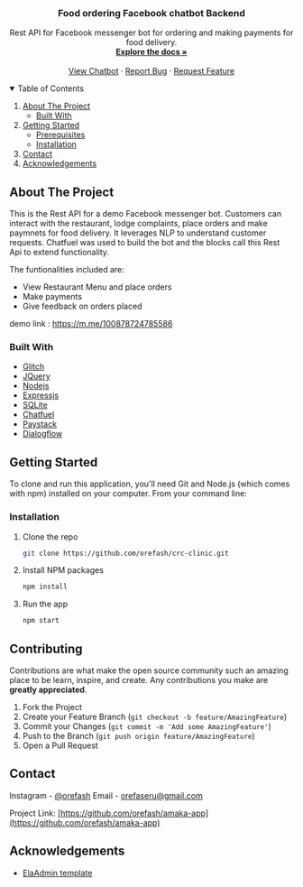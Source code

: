 






<!-- PROJECT LOGO -->
<br />
<p align="center">
 
  <h3 align="center">Food ordering Facebook chatbot Backend</h3>

  <p align="center">
    Rest API for Facebook messenger bot for ordering and making payments for food delivery.
    <br />
    <a href="https://github.com/orefash/amaka-app"><strong>Explore the docs »</strong></a>
    <br />
    <br />
    <a href="https://m.me/100878724785586">View Chatbot</a>
    ·
    <a href="https://github.com/orefash/amaka-app/issues">Report Bug</a>
    ·
    <a href="https://github.com/orefash/amaka-app/issues">Request Feature</a>
  </p>
</p>



<!-- TABLE OF CONTENTS -->
<details open="open">
  <summary>Table of Contents</summary>
  <ol>
    <li>
      <a href="#about-the-project">About The Project</a>
      <ul>
        <li><a href="#built-with">Built With</a></li>
      </ul>
    </li>
    <li>
      <a href="#getting-started">Getting Started</a>
      <ul>
        <li><a href="#prerequisites">Prerequisites</a></li>
        <li><a href="#installation">Installation</a></li>
      </ul>
    </li>
    <li><a href="#contact">Contact</a></li>
    <li><a href="#acknowledgements">Acknowledgements</a></li>
  </ol>
</details>



<!-- ABOUT THE PROJECT -->
## About The Project

This is the Rest API for a demo Facebook messenger bot. Customers can interact with the restaurant, lodge complaints, place orders and make paymnets for food delivery. It leverages NLP to understand customer requests. Chatfuel was used to build the bot and the blocks call this Rest Api to extend functionality.

The funtionalities included are:
* View Restaurant Menu and place orders
* Make payments
* Give feedback on orders placed

demo link : https://m.me/100878724785586


### Built With

* [Glitch](https://glitch.com) 
* [JQuery](https://jquery.com)
* [Nodejs](https://nodejs.org)
* [Expressjs](expressjs.com)
* [SQLite](https://sqlite.org) 
* [Chatfuel](https://chatfuel.com)
* [Paystack](https://paystack.com)
* [Dialogflow](https://cloud.google.com/dialogflow)


<!-- GETTING STARTED -->
## Getting Started
To clone and run this application, you'll need Git and Node.js (which comes with npm) installed on your computer. From your command line:

### Installation

1. Clone the repo
   ```sh
   git clone https://github.com/orefash/crc-clinic.git
   ```
2. Install NPM packages
   ```sh
   npm install
   ```
3. Run the app
   ```sh
   npm start
   ```


<!-- CONTRIBUTING -->
## Contributing

Contributions are what make the open source community such an amazing place to be learn, inspire, and create. Any contributions you make are **greatly appreciated**.

1. Fork the Project
2. Create your Feature Branch (`git checkout -b feature/AmazingFeature`)
3. Commit your Changes (`git commit -m 'Add some AmazingFeature'`)
4. Push to the Branch (`git push origin feature/AmazingFeature`)
5. Open a Pull Request



<!-- CONTACT -->
## Contact

Instagram - [@orefash](https://www.instagram.com/orefash) Email - orefaseru@gmail.com

Project Link: [https://github.com/orefash/amaka-app](https://github.com/orefash/amaka-app)



<!-- ACKNOWLEDGEMENTS -->
## Acknowledgements
* [ElaAdmin template](https://github.com/puikinsh/ElaAdmin)





<!-- MARKDOWN LINKS & IMAGES -->
<!-- https://www.markdownguide.org/basic-syntax/#reference-style-links -->
[contributors-shield]: https://img.shields.io/github/contributors/othneildrew/Best-README-Template.svg?style=for-the-badge
[contributors-url]: https://github.com/othneildrew/Best-README-Template/graphs/contributors
[forks-shield]: https://img.shields.io/github/forks/othneildrew/Best-README-Template.svg?style=for-the-badge
[forks-url]: https://github.com/othneildrew/Best-README-Template/network/members
[stars-shield]: https://img.shields.io/github/stars/othneildrew/Best-README-Template.svg?style=for-the-badge
[stars-url]: https://github.com/othneildrew/Best-README-Template/stargazers
[issues-shield]: https://img.shields.io/github/issues/othneildrew/Best-README-Template.svg?style=for-the-badge
[issues-url]: https://github.com/othneildrew/Best-README-Template/issues
[license-shield]: https://img.shields.io/github/license/othneildrew/Best-README-Template.svg?style=for-the-badge
[license-url]: https://github.com/othneildrew/Best-README-Template/blob/master/LICENSE.txt
[linkedin-shield]: https://img.shields.io/badge/-LinkedIn-black.svg?style=for-the-badge&logo=linkedin&colorB=555
[linkedin-url]: https://www.linkedin.com/in/oreoluwa-faseru/
[product-screenshot]: https://cdn.glitch.com/b03cd31f-51c0-47df-8f19-52bc49873559%2Fthumbnails%2Fcrc-clinic.PNG?1631258415173
